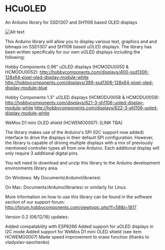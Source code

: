 # HCuOLED
An Arduino library for SSD1307 and SH1106 based OLED displays

![Alt text](http://blog.hobbycomponents.com/wp-content/uploads/2015/04/1557.jpg "BLink")


This Arduino library will allow you to display various text, graphics and and bitmaps on SSD1307 and SH1106 based uOLED displays. The library has been written specifically for our own uOLED displays including the following:

Hobby Components 0.96" uOLED displays (HCMODU0050 & HCMODU0052):
http://hobbycomponents.com/displays/400-ssd1306-128x64-pixel-oled-display-module-white
http://hobbycomponents.com/displays/399-ssd1306-128x64-pixel-oled-display-module-blue

Hobby Components 1.3" uOLED displays (HCMODU0058 & HCMODU0059):
http://hobbycomponents.com/displays/621-3-sh1106-uoled-display-module-white
http://hobbycomponents.com/displays/622-3-sh1106-uoled-display-module-white

WeMos D1 mini OLED shield (HCWEMO0007):
[LINK TBA]

The library makes use of the Arduino's SPI (I2C support now added) interface to drive the displays in their default SPI configuration. However, the library is capable of driving multiple displays with a mix of previously mentioned controller types all from one Arduino. Each additional display will only require 3 additional digital pins.


You will need to download and unzip this library to the Arduino development environments library area.

On Windows: 
My Documents\Arduino\libraries\

On Mac: 
Documents/Arduino/libraries/
or similarly for Linux.



More information on how to use this library can be found in the software section of our support forum:
http://forum.hobbycomponents.com/viewtopic.php?f=58&t=1817


Version 0.2 (06/12/16) updates:

Added compatability with ESP8266
Added support for uOLED displays in I2C mode
Added support for WeMos D1 mini OLED shield (see item HCWEMO0007)
Made speed improvement to erase function (thanks to vladyslav-savchenko)
